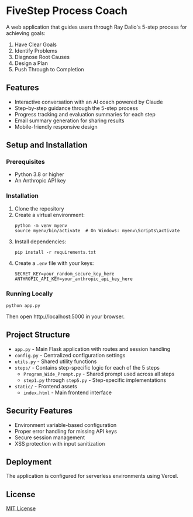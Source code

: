 # FiveStep Process Coach

A web application that guides users through Ray Dalio's 5-step process for achieving goals:

1. Have Clear Goals
2. Identify Problems
3. Diagnose Root Causes
4. Design a Plan
5. Push Through to Completion

## Features

- Interactive conversation with an AI coach powered by Claude
- Step-by-step guidance through the 5-step process
- Progress tracking and evaluation summaries for each step
- Email summary generation for sharing results
- Mobile-friendly responsive design

## Setup and Installation

### Prerequisites

- Python 3.8 or higher
- An Anthropic API key

### Installation

1. Clone the repository
2. Create a virtual environment:
   ```
   python -m venv myenv
   source myenv/bin/activate  # On Windows: myenv\Scripts\activate
   ```
3. Install dependencies:
   ```
   pip install -r requirements.txt
   ```
4. Create a `.env` file with your keys:
   ```
   SECRET_KEY=your_random_secure_key_here
   ANTHROPIC_API_KEY=your_anthropic_api_key_here
   ```

### Running Locally

```
python app.py
```

Then open http://localhost:5000 in your browser.

## Project Structure

- `app.py` - Main Flask application with routes and session handling
- `config.py` - Centralized configuration settings
- `utils.py` - Shared utility functions
- `steps/` - Contains step-specific logic for each of the 5 steps
  - `Program_Wide_Prompt.py` - Shared prompt used across all steps
  - `step1.py` through `step5.py` - Step-specific implementations
- `static/` - Frontend assets
  - `index.html` - Main frontend interface

## Security Features

- Environment variable-based configuration
- Proper error handling for missing API keys
- Secure session management
- XSS protection with input sanitization

## Deployment

The application is configured for serverless environments using Vercel.

## License

[MIT License](LICENSE)